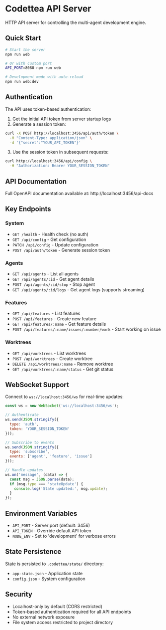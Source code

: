 # Codettea API Server

HTTP API server for controlling the multi-agent development engine.

## Quick Start

```bash
# Start the server
npm run web

# Or with custom port
API_PORT=8080 npm run web

# Development mode with auto-reload
npm run web:dev
```

## Authentication

The API uses token-based authentication:

1. Get the initial API token from server startup logs
2. Generate a session token:
```bash
curl -X POST http://localhost:3456/api/auth/token \
  -H "Content-Type: application/json" \
  -d '{"secret":"YOUR_API_TOKEN"}'
```
3. Use the session token in subsequent requests:
```bash
curl http://localhost:3456/api/config \
  -H "Authorization: Bearer YOUR_SESSION_TOKEN"
```

## API Documentation

Full OpenAPI documentation available at: http://localhost:3456/api-docs

## Key Endpoints

### System
- `GET /health` - Health check (no auth)
- `GET /api/config` - Get configuration
- `PATCH /api/config` - Update configuration
- `POST /api/auth/token` - Generate session token

### Agents
- `GET /api/agents` - List all agents
- `GET /api/agents/:id` - Get agent details
- `POST /api/agents/:id/stop` - Stop agent
- `GET /api/agents/:id/logs` - Get agent logs (supports streaming)

### Features
- `GET /api/features` - List features
- `POST /api/features` - Create new feature
- `GET /api/features/:name` - Get feature details
- `POST /api/features/:name/issues/:number/work` - Start working on issue

### Worktrees
- `GET /api/worktrees` - List worktrees
- `POST /api/worktrees` - Create worktree
- `DELETE /api/worktrees/:name` - Remove worktree
- `GET /api/worktrees/:name/status` - Get git status

## WebSocket Support

Connect to `ws://localhost:3456/ws` for real-time updates:

```javascript
const ws = new WebSocket('ws://localhost:3456/ws');

// Authenticate
ws.send(JSON.stringify({
  type: 'auth',
  token: 'YOUR_SESSION_TOKEN'
}));

// Subscribe to events
ws.send(JSON.stringify({
  type: 'subscribe',
  events: ['agent', 'feature', 'issue']
}));

// Handle updates
ws.on('message', (data) => {
  const msg = JSON.parse(data);
  if (msg.type === 'stateUpdate') {
    console.log('State updated:', msg.update);
  }
});
```

## Environment Variables

- `API_PORT` - Server port (default: 3456)
- `API_TOKEN` - Override default API token
- `NODE_ENV` - Set to 'development' for verbose errors

## State Persistence

State is persisted to `.codettea/state/` directory:
- `app-state.json` - Application state
- `config.json` - System configuration

## Security

- Localhost-only by default (CORS restricted)
- Token-based authentication required for all API endpoints
- No external network exposure
- File system access restricted to project directory